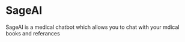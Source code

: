 # SageAI
SageAI is a medical chatbot which allows you to chat with your mdical books and referances
